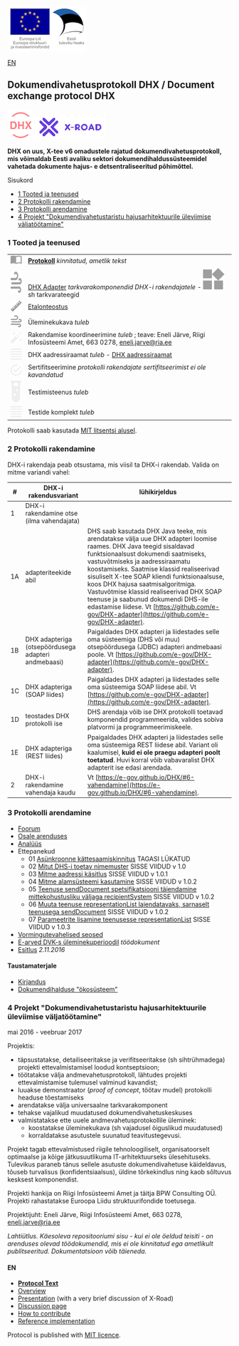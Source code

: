 ![](img/EL_struktuuri-_ja_investeerimisfondid_horisontaalne.jpg)

[EN](#en)

## Dokumendivahetusprotokoll DHX / Document exchange protocol DHX

![](docs/DHX.PNG)  ![](docs/X-ROAD.PNG)

__DHX on uus, X-tee v6 omadustele rajatud dokumendivahetusprotokoll, mis võimaldab Eesti avaliku sektori dokumendihaldussüsteemidel vahetada dokumente hajus- e detsentraliseeritud põhimõttel.__

Sisukord

- [1 Tooted ja teenused](#1-tooted-ja-teenused)
- [2 Protokolli rakendamine](#2-protokolli-rakendamine)
- [3 Protokolli arendamine](#3-protokolli-arendamine)
- [4 Projekt "Dokumendivahetustaristu hajusarhitektuurile üleviimise väljatöötamine"](#4-projekt-dokumendivahetustaristu-hajusarhitektuurile-üleviimise-väljatöötamine)

### 1 Tooted ja teenused

|     |   |
|-----|-------------|
| ![](img/book-open-variant.png) | __[Protokoll](https://e-gov.github.io/DHX)__ _kinnitatud, ametlik tekst_ |
| <img src="img/power-plug.png" alt="alt text" width="48" height="48"> | [DHX Adapter](https://github.com/e-gov/DHX-adapter) _tarkvarakomponendid DHX-i rakendajatele_   - <img src="img/widgets.png" alt="alt text" width="48" height="48"> sh tarkvarateegid |
| ![](img/ruler.png) | [Etalonteostus](https://github.com/e-gov/DHX-etalon) |
| ![](img/weather-windy.png) | Üleminekukava _tuleb_ |
| ![](img/auto-fix.png) | Rakendamise koordineerimine _tuleb_ ; teave: Eneli Järve, Riigi Infosüsteemi Amet, 663 0278, eneli.jarve@ria.ee |
| ![](img/format-align-justify.png) | DHX aadressiraamat _tuleb_ - [DHX aadressiraamat](docs/DHX-aadressiraamat.md) | _spetsifikatsioon_ |
| ![](img/checkbox-marked-circle-outline.png) | Sertifitseerimine _protokolli rakendajate sertifitseerimist ei ole kavandatud_ |
| ![](img/test-tube.png) | Testimisteenus _tuleb_ |
| ![](img/format-align-justify.png) | Testide komplekt _tuleb_ |

Protokolli saab kasutada [MIT litsentsi alusel](LICENCE.txt).

### 2 Protokolli rakendamine

DHX-i rakendaja peab otsustama, mis viisil ta DHX-i rakendab. Valida on mitme variandi vahel:

| # | DHX-i rakendusvariant | lühikirjeldus  |
|---|---------|---|
| 1 | DHX-i rakendamine otse (ilma vahendajata) | 
| 1A | adapteriteekide abil | DHS saab kasutada DHX Java teeke, mis arendatakse välja uue DHX adapteri loomise raames. DHX Java teegid sisaldavad funktsionaalsust dokumendi saatmiseks, vastuvõtmiseks ja aadressiraamatu koostamiseks. Saatmise klassid realiseerivad sisuliselt X-tee SOAP kliendi funktsionaalsuse, koos DHX hajusa saatmisalgoritmiga. Vastuvõtmise klassid realiseerivad  DHX SOAP teenuse ja saabunud dokumendi DHS-ile edastamise liidese. Vt [https://github.com/e-gov/DHX-adapter](https://github.com/e-gov/DHX-adapter). |
| 1B | DHX adapteriga (otsepöördusega adapteri andmebaasi) | Paigaldades DHX adapteri ja liidestades selle oma süsteemiga (DHS või muu) otsepöördusega (JDBC) adapteri andmebaasi poole. Vt [https://github.com/e-gov/DHX-adapter](https://github.com/e-gov/DHX-adapter). |
| 1C | DHX adapteriga (SOAP liides) | Paigaldades DHX adapteri ja liidestades selle oma süsteemiga SOAP liidese abil. Vt [https://github.com/e-gov/DHX-adapter](https://github.com/e-gov/DHX-adapter). | 
| 1D | teostades DHX protokolli ise | DHS arendaja võib ise DHX protokolli toetavad komponendid programmeerida, valides sobiva platvormi ja programmeerimiskeele. |
| 1E | DHX adapteriga (REST liides) | Ppaigaldades DHX adapteri ja liidestades selle oma süsteemiga REST liidese abil. Variant oli kaalumisel, __kuid ei ole praegu adapteri poolt toetatud__. Huvi korral võib vabavaralist DHX adapterit ise edasi arendada. |
| 2  | DHX-i rakendamine vahendaja kaudu | Vt [https://e-gov.github.io/DHX/#6-vahendamine](https://e-gov.github.io/DHX/#6-vahendamine). |

### 3 Protokolli arendamine
- [Foorum](https://github.com/e-gov/DHX/issues)
- [Osale arenduses](CONTRIBUTING.md)
- [Analüüs](https://github.com/e-gov/DHX/blob/master/files/Hajusa_dokumendivahetuse_andmevahetusprotokolli_DHX_anal%C3%BC%C3%BCs_1.2.pdf)
- Ettepanekud
  - 01 [Asünkroonne kättesaamiskinnitus](files/Ettepanek-01.md#as%C3%BCnkroonne-k%C3%A4ttesaamiskinnitus) TAGASI LÜKATUD
  - 02 [Mitut DHS-i toetav nimemuster](files/Ettepanek-02.md#mitut-dhs-i-toetav-nimemuster) SISSE VIIDUD v 1.0
  - 03 [Mitme aadressi käsitlus](files/Ettepanek-03.md) SISSE VIIDUD v 1.0.1
  - 04 [Mitme alamsüsteemi kasutamine](files/Ettepanek-04.md) SISSE VIIDUD v 1.0.2
  - 05 [Teenuse sendDocument spetsifikatsiooni täiendamine mittekohustusliku väljaga recipientSystem](files/Ettepanek-05.md) SISSE VIIDUD v 1.0.2
  - 06 [Muuta teenuse representationList laiendatavaks, sarnaselt teenusega sendDocument](files/Ettepanek-06.md) SISSE VIIDUD v 1.0.2
  - 07 [Parameetrite lisamine teenusesse representationList](files/Ettepanek-07.md) SISSE VIIDUD v 1.0.3
- [Vormingutevahelised seosed](https://e-gov.github.io/DHX/Vormingud.html)
- [E-arved DVK-s üleminekuperioodil](docs/E-arved.md) _töödokument_
- [Esitlus](files/DHX_esitlus.pptx) _2.11.2016_

#### Taustamaterjale
- [Kirjandus](files/Kirjandus.md)
- [Dokumendihalduse "ökosüsteem"](files/DOK-S.md)

### 4 Projekt "Dokumendivahetustaristu hajusarhitektuurile üleviimise väljatöötamine"

mai 2016 - veebruar 2017

Projektis: 

- täpsustatakse, detailiseeritakse ja verifitseeritakse (sh sihtrühmadega) projekti ettevalmistamisel loodud kontseptsioon;
- töötatakse välja andmevahetusprotokoll, lähtudes projekti ettevalmistamise tulemusel valminud kavandist;
- luuakse demonstraator (_proof of concept_, töötav mudel) protokolli headuse tõestamiseks
- arendatakse välja universaalne tarkvarakomponent
- tehakse vajalikud muudatused dokumendivahetuskeskuses
- valmistatakse ette uuele andmevahetusprotokollile üleminek:
     - koostatakse üleminekukava (sh vajadusel õiguslikud muudatused)
     - korraldatakse asutustele suunatud teavitustegevusi.

Projekt tagab ettevalmistused riigile tehnoloogiliselt, organisatoorselt optimaalse ja kõige jätkusuutlikuma IT-arhitektuurseks ülesehituseks. Tulevikus paraneb tänus sellele asutuste dokumendivahetuse käideldavus, tõuseb turvalisus (konfidentsiaalsus), üldine tõrkekindlus ning kaob sõltuvus kesksest komponendist.

Projekti hankija on Riigi Infosüsteemi Amet ja täitja BPW Consulting OÜ. Projekti rahastatakse Euroopa Liidu struktuurifondide toetusega.

Projektijuht: Eneli Järve, Riigi Infosüsteemi Amet, 663 0278, eneli.jarve@ria.ee

_Lahtiütlus. Käesoleva repositooriumi sisu - kui ei ole öeldud teisiti - on arenduses olevad töödokumendid, mis ei ole kinnitatud ega ametlikult publitseeritud. Dokumentatsioon võib täieneda._

#### EN

- __[Protocol Text](docs/EN.html)__
- [Overview](https://github.com/e-gov/DHX/blob/master/files/Overview.md)
- [Presentation](https://github.com/e-gov/DHX/blob/master/files/DHX_EN%20%282%29.pdf) (with a very brief discussion of X-Road)
- [Discussion page](https://github.com/e-gov/DHX/issues)
- [How to contribute](https://github.com/e-gov/DHX/blob/master/CONTRIBUTING.md)
- [Reference implementation](https://github.com/e-gov/DHX-etalon)

Protocol is published with [MIT licence](LICENCE.txt).
